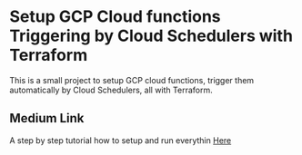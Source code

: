 # Setup GCP Cloud functions Triggering by Cloud Schedulers with Terraform
This is a small project to setup GCP cloud functions, trigger them automatically by Cloud Schedulers, all with Terraform.
## Medium Link
A step by step tutorial how to setup and run everythin 
<a href="https://medium.com/@rze.akbari/setup-gcp-cloud-functions-triggering-by-cloud-schedulers-with-terraform-1433fbf1abbe">Here</a>
 

